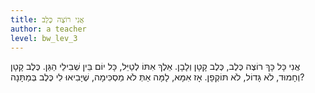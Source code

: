 ```yaml
---
title: אֲנִי רוֹצֶה כֶּלֶב
author: a teacher
level: bw_lev_3
---
```

אֲנִי כָּל כָּךְ רוֹצֶה כֶּלֶב,
כֶּלֶב קָטָן וְלָבָן.
אֵלֶךְ אִתּוֹ לְטַיֵּל,
כָּל יוֹם בֵּין שְׁבִילֵי הַגַּן.
כֶּלֶב קָטָן וְחָמוּד,
לֹא גָּדוֹל, לֹא תּוֹקְפָן.
אָז אִמָּא, 
לָמָּה אַתְּ לֹא מַסְכִּימָה,
שֶׁיָּבִיאוּ לִי כֶּלֶב בְּמַתָּנָה?